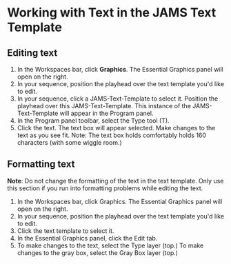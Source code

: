 # Working with Text in the JAMS Text Template

## Editing text

1. In the Workspaces bar, click **Graphics**. The Essential Graphics panel will open on the right.
2. In your sequence, position the playhead over the text template you'd like to edit.
3. In your sequence, click a JAMS-Text-Template to select it. Position the playhead over this JAMS-Text-Template. This instance of the JAMS-Text-Template will appear in the Program panel.
4. In the Program panel toolbar, select the Type tool \(T\). 
5. Click the text. The text box will appear selected. Make changes to the text as you see fit. Note: The text box holds comfortably holds 160 characters \(with some wiggle room.\) 

## Formatting text

**Note**: Do not change the formatting of the text in the text template. Only use this section if you run into formatting problems while editing the text.

1. In the Workspaces bar, click Graphics. The Essential Graphics panel will open on the right.
2. In your sequence, position the playhead over the text template you'd like to edit. 
3. Click the text template to select it.
4. In the Essential Graphics panel, click the Edit tab.
5. To make changes to the text, select the Type layer \(top.\) To make changes to the gray box, select the Gray Box layer \(top.\)



